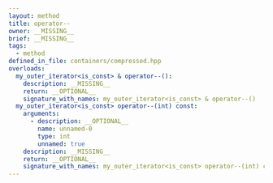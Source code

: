 ```yaml
---
layout: method
title: operator--
owner: __MISSING__
brief: __MISSING__
tags:
  - method
defined_in_file: containers/compressed.hpp
overloads:
  my_outer_iterator<is_const> & operator--():
    description: __MISSING__
    return: __OPTIONAL__
    signature_with_names: my_outer_iterator<is_const> & operator--()
  my_outer_iterator<is_const> operator--(int) const:
    arguments:
      - description: __OPTIONAL__
        name: unnamed-0
        type: int
        unnamed: true
    description: __MISSING__
    return: __OPTIONAL__
    signature_with_names: my_outer_iterator<is_const> operator--(int) const
---
```

